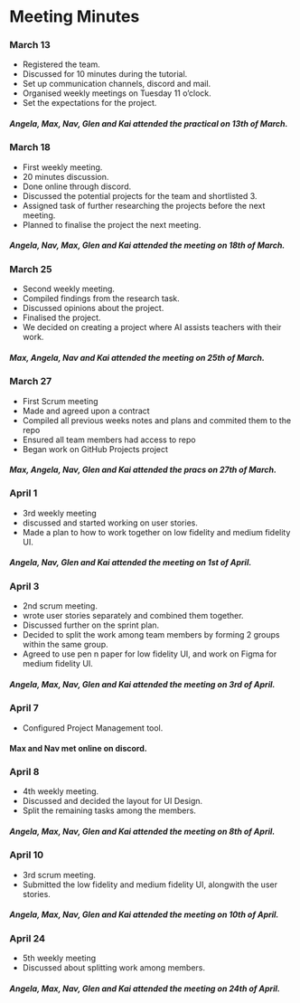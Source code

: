 # Meeting Minutes

### March 13
- Registered the team.
- Discussed for 10 minutes during the tutorial.
- Set up communication channels, discord and mail.
- Organised weekly meetings on Tuesday 11 o’clock.
- Set the expectations for the project.
##### Angela, Max, Nav, Glen and Kai attended the practical on 13th of March.

### March 18
- First weekly meeting.
- 20 minutes discussion.
- Done online through discord.
- Discussed the potential projects for the team and shortlisted 3.
- Assigned task of further researching the projects before the next meeting.
- Planned to finalise the project the next meeting.
##### Angela, Nav, Max, Glen and Kai attended the meeting on 18th of March.
### March 25
- Second weekly meeting.
- Compiled findings from the research task.
- Discussed opinions about the project.
- Finalised the project.
- We decided on creating a project where AI assists teachers with their work.
##### Max, Angela, Nav and Kai attended the meeting on 25th of March.
### March 27
- First Scrum meeting
- Made and agreed upon a contract
- Compiled all previous weeks notes and plans and commited them to the repo
- Ensured all team members had access to repo
- Began work on GitHub Projects project
##### Max, Angela, Nav, Glen and Kai attended the pracs on 27th of March.

### April 1     
- 3rd weekly meeting
- discussed and started working on user stories.
- Made a plan to how to work together on low fidelity and medium fidelity UI.
##### Angela, Nav, Glen and Kai attended the meeting on 1st of April.

### April 3
- 2nd scrum meeting.
- wrote user stories separately and combined them together.
- Discussed further on the sprint plan.
- Decided to split the work among team members by forming 2 groups within the same group.
- Agreed to use pen n paper for low fidelity UI, and work on Figma for medium fidelity UI.
##### Angela, Max, Nav, Glen and Kai attended the meeting on 3rd of April.

### April 7
- Configured Project Management tool.
#### Max and Nav met online on discord.

### April 8
- 4th weekly meeting.
- Discussed and decided the layout for UI Design.
- Split the remaining tasks among the members.
##### Angela, Max, Nav, Glen and Kai attended the meeting on 8th of April.

### April 10
- 3rd scrum meeting.
- Submitted the low fidelity and medium fidelity UI, alongwith the user stories.
##### Angela, Max, Nav, Glen and Kai attended the meeting on 10th of April.

### April 24
- 5th weekly meeting
- Discussed about splitting work among members.
##### Angela, Max, Nav, Glen and Kai attended the meeting on 24th of April.
  